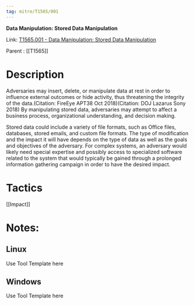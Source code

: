 ```yaml
---
tag: mitre/T1565/001
---
```


**Data Manipulation: Stored Data Manipulation**

Link: [T1565.001 - Data Manipulation: Stored Data Manipulation](https://attack.mitre.org/techniques/T1565/001)

Parent : [[T1565]]


# Description

Adversaries may insert, delete, or manipulate data at rest in order to influence external outcomes or hide activity, thus threatening the integrity of the data.(Citation: FireEye APT38 Oct 2018)(Citation: DOJ Lazarus Sony 2018) By manipulating stored data, adversaries may attempt to affect a business process, organizational understanding, and decision making.

Stored data could include a variety of file formats, such as Office files, databases, stored emails, and custom file formats. The type of modification and the impact it will have depends on the type of data as well as the goals and objectives of the adversary. For complex systems, an adversary would likely need special expertise and possibly access to specialized software related to the system that would typically be gained through a prolonged information gathering campaign in order to have the desired impact.

# Tactics


[[Impact]]


# Notes:

## Linux

Use Tool Template here

## Windows

Use Tool Template here